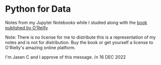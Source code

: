 # Python for Data

Notes from my Jupyter Notebooks while I studied along with the [book published by O'Reilly](https://learning.oreilly.com/library/view/python-for-data/9781098104023/)

Note: There is no license for me to distribute this is a representation of my notes and is not for distribution. Buy the book or get yourself a license to O'Rielly's amazing online platform. 

I'm Jasen C and I approve of this message. /n
16 DEC 2022

